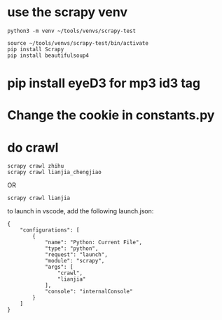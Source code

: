 # use the scrapy venv
```
python3 -m venv ~/tools/venvs/scrapy-test

source ~/tools/venvs/scrapy-test/bin/activate
pip install Scrapy
pip install beautifulsoup4
```
# pip install eyeD3 for mp3 id3 tag
# Change the cookie in constants.py
# do crawl
```
scrapy crawl zhihu
scrapy crawl lianjia_chengjiao
```
OR
```
scrapy crawl lianjia
```

to launch in vscode, add the following launch.json:
```
{
    "configurations": [
        {
            "name": "Python: Current File",
            "type": "python",
            "request": "launch",
            "module": "scrapy",
            "args": [
                "crawl",
                "lianjia"
            ],
            "console": "internalConsole"
        }
    ]
}
```

